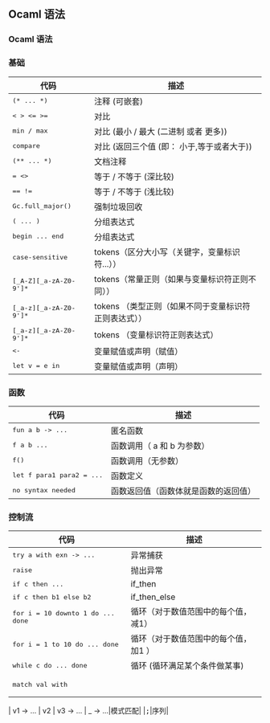 ## Ocaml 语法

### Ocaml 语法

### 基础
| 代码  | 描述 |
|---|---|
|<tt>(* ... *)</tt>|注释 (可嵌套)|
|<tt>&lt; &gt; &lt;= &gt;=</tt>|对比|
|<tt>min / max</tt>|对比 (最小 / 最大 (二进制 或者 更多))|
|<tt>compare</tt>|对比 (返回三个值 (即： 小于,等于或者大于))|
|<tt>(** ... *)</tt>|文档注释|
|<tt>= &lt;&gt;</tt>|等于 / 不等于 (深比较)|
|<tt>== !=</tt>|等于 / 不等于 (浅比较)|
|<tt>Gc.full_major()</tt>|强制垃圾回收|
|<tt>( ... )</tt>|分组表达式|
|<tt>begin ... end</tt>|分组表达式|
|<tt>case-sensitive</tt>|tokens（区分大小写（关键字，变量标识符...））|
|<tt>[_A-Z][_a-zA-Z0-9']*</tt>|tokens（常量正则（如果与变量标识符正则不同））|
|<tt>[_a-z][_a-zA-Z0-9']*</tt>|tokens （类型正则（如果不同于变量标识符正则表达式））|
|<tt>[_a-z][_a-zA-Z0-9']*</tt>|tokens （变量标识符正则表达式）|
|<tt>&lt;-</tt>|变量赋值或声明（赋值）|
|<tt>let v = e in</tt>|变量赋值或声明（声明）|

### 函数
| 代码  | 描述 |
|---|---|
|<tt>fun a b -&gt; ...</tt>|匿名函数|
|<tt>f a b ...</tt>|函数调用（ a 和 b 为参数）|
|<tt>f()</tt>|函数调用（无参数）|
|<tt>let f para1 para2 = ...</tt>|函数定义|
|<tt>no syntax needed</tt>|函数返回值（函数体就是函数的返回值）|

### 控制流

| 代码  | 描述 |
|---|---|
|<tt>try a with exn -&gt; ...</tt>|异常捕获|
|<tt>raise</tt>|抛出异常|
|<tt>if c then ...</tt>|if_then|
|<tt>if c then b1 else b2</tt>|if_then_else|
|<tt>for i = 10 downto 1 do ... done</tt>|循环（对于数值范围中的每个值，减1）|
|<tt>for i = 1 to 10 do ... done</tt>|循环（对于数值范围中的每个值，加1 ）|
|<tt>while c do ... done</tt>|循环 (循环满足某个条件做某事)|
|<tt><pre>match val with
 &#124; v1 -&gt; ...
 &#124; v2 | v3 -&gt; ...
 &#124; _ -&gt; ...</pre></tt>|模式匹配|
|<tt>;</tt>|序列|
